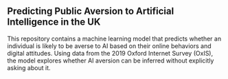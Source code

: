 ## Predicting Public Aversion to Artificial Intelligence in the UK

This repository contains a machine learning model that predicts whether an individual is likely to be averse to AI based on their online behaviors and digital attitudes. Using data from the 2019 Oxford Internet Survey (OxIS), the model explores whether AI aversion can be inferred without explicitly asking about it.
